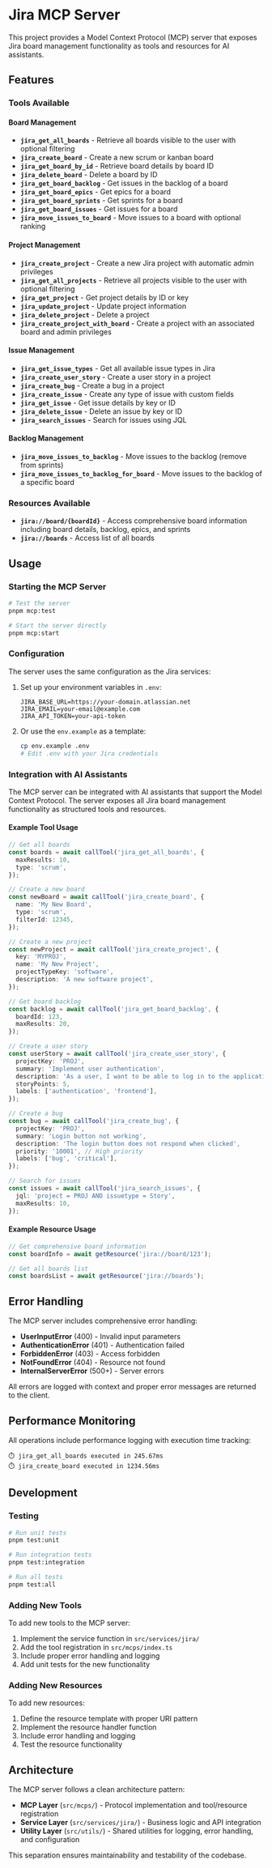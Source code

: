 # Jira MCP Server

This project provides a Model Context Protocol (MCP) server that exposes Jira board management functionality as tools and resources for AI assistants.

## Features

### Tools Available

#### Board Management

- **`jira_get_all_boards`** - Retrieve all boards visible to the user with optional filtering
- **`jira_create_board`** - Create a new scrum or kanban board
- **`jira_get_board_by_id`** - Retrieve board details by board ID
- **`jira_delete_board`** - Delete a board by ID
- **`jira_get_board_backlog`** - Get issues in the backlog of a board
- **`jira_get_board_epics`** - Get epics for a board
- **`jira_get_board_sprints`** - Get sprints for a board
- **`jira_get_board_issues`** - Get issues for a board
- **`jira_move_issues_to_board`** - Move issues to a board with optional ranking

#### Project Management

- **`jira_create_project`** - Create a new Jira project with automatic admin privileges
- **`jira_get_all_projects`** - Retrieve all projects visible to the user with optional filtering
- **`jira_get_project`** - Get project details by ID or key
- **`jira_update_project`** - Update project information
- **`jira_delete_project`** - Delete a project
- **`jira_create_project_with_board`** - Create a project with an associated board and admin privileges

#### Issue Management

- **`jira_get_issue_types`** - Get all available issue types in Jira
- **`jira_create_user_story`** - Create a user story in a project
- **`jira_create_bug`** - Create a bug in a project
- **`jira_create_issue`** - Create any type of issue with custom fields
- **`jira_get_issue`** - Get issue details by key or ID
- **`jira_delete_issue`** - Delete an issue by key or ID
- **`jira_search_issues`** - Search for issues using JQL

#### Backlog Management

- **`jira_move_issues_to_backlog`** - Move issues to the backlog (remove from sprints)
- **`jira_move_issues_to_backlog_for_board`** - Move issues to the backlog of a specific board

### Resources Available

- **`jira://board/{boardId}`** - Access comprehensive board information including board details, backlog, epics, and sprints
- **`jira://boards`** - Access list of all boards

## Usage

### Starting the MCP Server

```bash
# Test the server
pnpm mcp:test

# Start the server directly
pnpm mcp:start
```

### Configuration

The server uses the same configuration as the Jira services:

1. Set up your environment variables in `.env`:

   ```
   JIRA_BASE_URL=https://your-domain.atlassian.net
   JIRA_EMAIL=your-email@example.com
   JIRA_API_TOKEN=your-api-token
   ```

2. Or use the `env.example` as a template:
   ```bash
   cp env.example .env
   # Edit .env with your Jira credentials
   ```

### Integration with AI Assistants

The MCP server can be integrated with AI assistants that support the Model Context Protocol. The server exposes all Jira board management functionality as structured tools and resources.

#### Example Tool Usage

```typescript
// Get all boards
const boards = await callTool('jira_get_all_boards', {
  maxResults: 10,
  type: 'scrum',
});

// Create a new board
const newBoard = await callTool('jira_create_board', {
  name: 'My New Board',
  type: 'scrum',
  filterId: 12345,
});

// Create a new project
const newProject = await callTool('jira_create_project', {
  key: 'MYPROJ',
  name: 'My New Project',
  projectTypeKey: 'software',
  description: 'A new software project',
});

// Get board backlog
const backlog = await callTool('jira_get_board_backlog', {
  boardId: 123,
  maxResults: 20,
});

// Create a user story
const userStory = await callTool('jira_create_user_story', {
  projectKey: 'PROJ',
  summary: 'Implement user authentication',
  description: 'As a user, I want to be able to log in to the application',
  storyPoints: 5,
  labels: ['authentication', 'frontend'],
});

// Create a bug
const bug = await callTool('jira_create_bug', {
  projectKey: 'PROJ',
  summary: 'Login button not working',
  description: 'The login button does not respond when clicked',
  priority: '10001', // High priority
  labels: ['bug', 'critical'],
});

// Search for issues
const issues = await callTool('jira_search_issues', {
  jql: 'project = PROJ AND issuetype = Story',
  maxResults: 10,
});
```

#### Example Resource Usage

```typescript
// Get comprehensive board information
const boardInfo = await getResource('jira://board/123');

// Get all boards list
const boardsList = await getResource('jira://boards');
```

## Error Handling

The MCP server includes comprehensive error handling:

- **UserInputError** (400) - Invalid input parameters
- **AuthenticationError** (401) - Authentication failed
- **ForbiddenError** (403) - Access forbidden
- **NotFoundError** (404) - Resource not found
- **InternalServerError** (500+) - Server errors

All errors are logged with context and proper error messages are returned to the client.

## Performance Monitoring

All operations include performance logging with execution time tracking:

```
⏱️ jira_get_all_boards executed in 245.67ms
⏱️ jira_create_board executed in 1234.56ms
```

## Development

### Testing

```bash
# Run unit tests
pnpm test:unit

# Run integration tests
pnpm test:integration

# Run all tests
pnpm test:all
```

### Adding New Tools

To add new tools to the MCP server:

1. Implement the service function in `src/services/jira/`
2. Add the tool registration in `src/mcps/index.ts`
3. Include proper error handling and logging
4. Add unit tests for the new functionality

### Adding New Resources

To add new resources:

1. Define the resource template with proper URI pattern
2. Implement the resource handler function
3. Include error handling and logging
4. Test the resource functionality

## Architecture

The MCP server follows a clean architecture pattern:

- **MCP Layer** (`src/mcps/`) - Protocol implementation and tool/resource registration
- **Service Layer** (`src/services/jira/`) - Business logic and API integration
- **Utility Layer** (`src/utils/`) - Shared utilities for logging, error handling, and configuration

This separation ensures maintainability and testability of the codebase.
